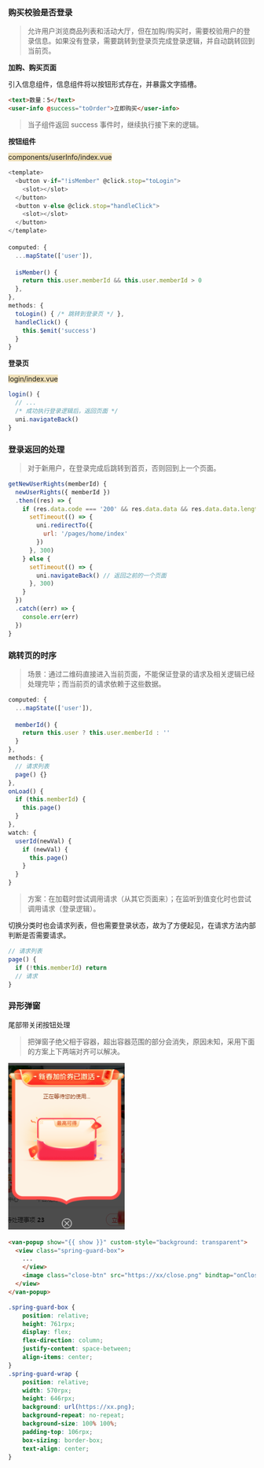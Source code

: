 ### 购买校验是否登录

> 允许用户浏览商品列表和活动大厅，但在加购/购买时，需要校验用户的登录信息。如果没有登录，需要跳转到登录页完成登录逻辑，并自动跳转回到当前页。

**加购、购买页面**

引入信息组件，信息组件将以按钮形式存在，并暴露文字插槽。

```html
<text>数量：5</text>
<user-info @success="toOrder">立即购买</user-info>
```

> 当子组件返回 success 事件时，继续执行接下来的逻辑。

**按钮组件**

<span style="background: #efe0b9">components/userInfo/index.vue</span>

```javascript
<template>
  <button v-if="!isMember" @click.stop="toLogin">
    <slot></slot>
  </button>
  <button v-else @click.stop="handleClick">
    <slot></slot>
  </button>
</template>

computed: {
  ...mapState(['user']),

  isMember() {
    return this.user.memberId && this.user.memberId > 0
  },
},
methods: {
  toLogin() { /* 跳转到登录页 */ },
  handleClick() {
    this.$emit('success')
  }
}
```

**登录页**

<span style="background: #efe0b9">login/index.vue</span>

```javascript
login() {
  // ...
  /* 成功执行登录逻辑后，返回页面 */
  uni.navigateBack()
}
```



### 登录返回的处理

> 对于新用户，在登录完成后跳转到首页，否则回到上一个页面。

```javascript
getNewUserRights(memberId) {
  newUserRights({ memberId })
  .then((res) => {
    if (res.data.code === '200' && res.data.data && res.data.data.length > 0) {
      setTimeout(() => {
        uni.redirectTo({
          url: '/pages/home/index'
        })
      }, 300)
    } else {
      setTimeout(() => {
        uni.navigateBack() // 返回之前的一个页面
      }, 300)
    }
  })
  .catch((err) => {
    console.err(err)
  })
}
```



### 跳转页的时序

> 场景：通过二维码直接进入当前页面，不能保证登录的请求及相关逻辑已经处理完毕；而当前页的请求依赖于这些数据。

```javascript
computed: {
  ...mapState(['user']),
      
  memberId() {
    return this.user ? this.user.memberId : ''
  }
},
methods: {
  // 请求列表
  page() {}
},
onLoad() {
  if (this.memberId) {
    this.page()
  }
},
watch: {
  userId(newVal) {
    if (newVal) {
      this.page()
    }
  }
}
```

> 方案：在加载时尝试调用请求（从其它页面来）；在监听到值变化时也尝试调用请求（登录逻辑）。



切换分类时也会请求列表，但也需要登录状态，故为了方便起见，在请求方法内部判断是否需要请求。

```javascript
// 请求列表
page() {
  if (!this.memberId) return
  // 请求
}
```





### 异形弹窗

尾部带关闭按钮处理

> 把弹窗子绝父相于容器，超出容器范围的部分会消失，原因未知，采用下面的方案上下两端对齐可以解决。

![image-20241225093438993](https://raw.githubusercontent.com/SpringLoach/img_store/main/img/image-20241225093438993.png)

```html
<van-popup show="{{ show }}" custom-style="background: transparent">
  <view class="spring-guard-box">
    ...
    </view>
    <image class="close-btn" src="https://xx/close.png" bindtap="onClose" />
  </view>
</van-popup>
```

```css
.spring-guard-box {
    position: relative;
    height: 761rpx;
    display: flex;
    flex-direction: column;
    justify-content: space-between;
    align-items: center;
}
.spring-guard-wrap {
    position: relative;
    width: 570rpx;
    height: 646rpx;
    background: url(https://xx.png);
    background-repeat: no-repeat;
    background-size: 100% 100%;
    padding-top: 106rpx;
    box-sizing: border-box;
    text-align: center;
}
```













